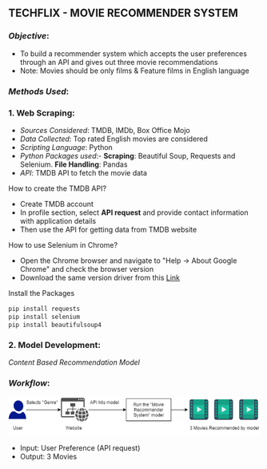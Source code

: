 ## TECHFLIX - MOVIE RECOMMENDER SYSTEM

### _Objective_:
- To build a recommender system which accepts the user preferences through an API and gives out three movie recommendations
- Note: Movies should be only films & Feature films in English language

### _Methods Used_:
### 1. **Web Scraping**:
- _Sources Considered_: TMDB, IMDb, Box Office Mojo
- _Data Collected_: Top rated English movies are considered
- _Scripting Language_: Python
- _Python Packages used_:- **Scraping**: Beautiful Soup, Requests and Selenium. **File Handling**: Pandas
- _API_: TMDB API to fetch the movie data

How to create the TMDB API?
- Create TMDB account
- In profile section, select **API request** and provide contact information with application details
- Then use the API for getting data from TMDB website

How to use Selenium in Chrome?
- Open the Chrome browser and navigate to "Help -> About Google Chrome" and check the browser version
- Download the same version driver from this [Link](https://chromedriver.chromium.org/downloads)

Install the Packages
```
pip install requests
pip install selenium
pip install beautifulsoup4
```

### 2. **Model Development**:
_Content Based Recommendation Model_

### _Workflow_:

![Image](https://github.com/MageshwariSingaravadivelou/Techflix/blob/main/workflow.png)

- Input: User Preference (API request)
- Output: 3 Movies
